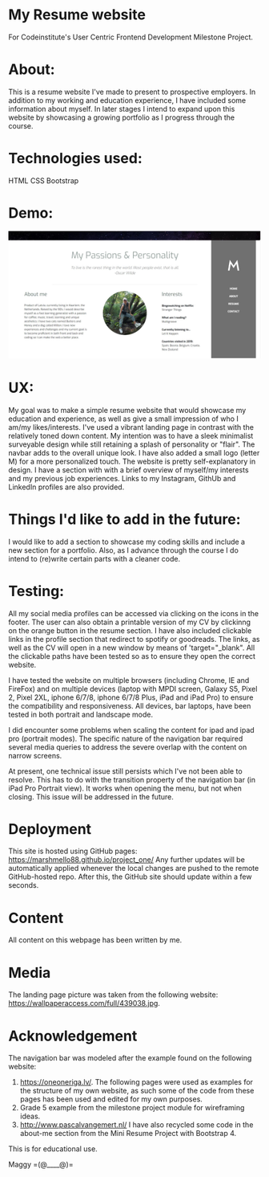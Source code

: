# My Resume website
For Codeinstitute's User Centric Frontend Development Milestone Project.

# About:
This is a resume website I've made to present to prospective employers. In addition to my working and education experience, 
I have included some information about myself. In later stages I intend to expand upon this website by showcasing
a growing portfolio as I progress through the course.

# Technologies used:
HTML
CSS
Bootstrap 

# Demo:
![Website screenshot](/assets/images/screenshot.jpg?raw=true)

# UX:
My goal was to make a simple resume website that would showcase my education and experience, as well as give a small impression of 
who I am/my likes/interests. I've used a vibrant landing page in contrast with the relatively toned down content. My intention was to 
have a sleek minimalist surveyable design while still retaining a splash of personality or "flair". The navbar adds to the overall unique look. 
I have also added a small logo (letter M) for a more personalized touch.
The website is pretty self-explanatory in design. I have a section with with a brief overview of myself/my interests and my 
previous job experiences. 
Links to my Instagram, GithUb and LinkedIn profiles are also provided.


# Things I'd like to add in the future:
I would like to add a section to showcase my coding skills and include a new section for a portfolio. Also, as I advance 
through the course I do intend to (re)write certain parts with a cleaner code.

# Testing:
All my social media profiles can be accessed via clicking on the icons in the footer. The user can also obtain a printable version of 
my CV by clickinng on the orange button in the resume section. I have also included clickable links in the profile section that
redirect to spotify or goodreads. The links, as well as the CV will open in a new window by means of 'target="_blank". 
All the clickable paths have been tested so as to ensure they open the correct website.

I have tested the website on multiple browsers (including Chrome, IE and FireFox) and on multiple devices (laptop with MPDI screen, 
Galaxy S5, Pixel 2, Pixel 2XL, iphone 6/7/8, iphone 6/7/8 Plus, iPad and iPad Pro) to ensure the compatibility and responsiveness. All devices,
bar laptops, have been tested in both portrait and landscape mode. 

I did encounter some problems when scaling the content for ipad and ipad pro (portrait modes). The specific nature of the navigation 
bar required several media queries to address the severe overlap with the content on narrow screens. 

At present, one technical issue still persists which I've not been able to resolve. This has to do with the transition property 
of the navigation bar (in iPad Pro Portrait view). It works when opening the menu, but not when closing.
This issue will be addressed in the future.


# Deployment
This site is hosted using GitHub pages: https://marshmello88.github.io/project_one/
Any further updates will be automatically applied whenever the local changes are pushed to the remote GitHub-hosted repo. 
After this, the GitHub site should update within a few seconds. 

# Content
All content on this webpage has been written by me.

# Media
The landing page picture was taken from the following website:
https://wallpaperaccess.com/full/439038.jpg.

# Acknowledgement
The navigation bar was modeled after the example found on the following website:
1. https://oneoneriga.lv/. 
The following pages were used as examples for the structure of my own website, as such some of the code from these pages has been used 
and edited for my own purposes.
1. Grade 5 example from the milestone project module for wireframing ideas.
2. http://www.pascalvangemert.nl/ 
I have also recycled some code in the about-me section from the Mini Resume Project with Bootstrap 4.


This is for educational use.

Maggy =(@____@)=
